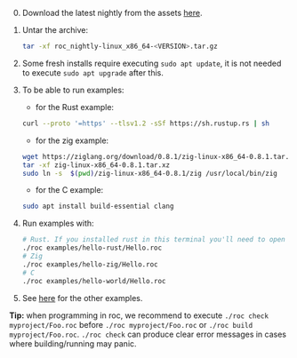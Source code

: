 0. Download the latest nightly from the assets [here](https://github.com/rtfeldman/roc/releases).
0. Untar the archive:

    ```bash
    tar -xf roc_nightly-linux_x86_64-<VERSION>.tar.gz
    ```

0. Some fresh installs require executing `sudo apt update`, it is not needed to execute `sudo apt upgrade` after this.
0. To be able to run examples:
    - for the Rust example:

    ```bash
    curl --proto '=https' --tlsv1.2 -sSf https://sh.rustup.rs | sh
    ```

    - for the zig example:

    ```bash
    wget https://ziglang.org/download/0.8.1/zig-linux-x86_64-0.8.1.tar.xz
    tar -xf zig-linux-x86_64-0.8.1.tar.xz
    sudo ln -s  $(pwd)/zig-linux-x86_64-0.8.1/zig /usr/local/bin/zig
    ```

    - for the C example:

    ```bash
    sudo apt install build-essential clang
    ```

0. Run examples with:

    ```bash
    # Rust. If you installed rust in this terminal you'll need to open a new one first!
    ./roc examples/hello-rust/Hello.roc
    # Zig
    ./roc examples/hello-zig/Hello.roc
    # C
    ./roc examples/hello-world/Hello.roc
    ```

0. See [here](../README.md#examples) for the other examples.

**Tip:** when programming in roc, we recommend to execute `./roc check myproject/Foo.roc` before `./roc myproject/Foo.roc` or `./roc build myproject/Foo.roc`. `./roc check` can produce clear error messages in cases where building/running may panic.
